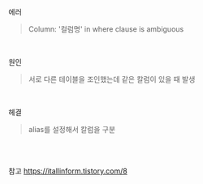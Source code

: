 에러
> Column: '컬럼명' in where clause is ambiguous

<br>

원인
> 서로 다른 테이블을 조인했는데 같은 칼럼이 있을 때 발생

<br>

헤결
> alias를 설정해서 칼럼을 구분


<br>
<br>

참고 https://itallinform.tistory.com/8
